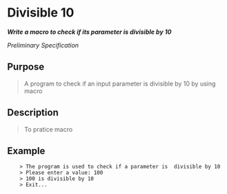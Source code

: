 
# Divisible 10

***Write a macro to check if its parameter is divisible by 10***

*Preliminary Specification*

## Purpose
> A program to check if an input parameter is divisible by 10 by using macro

## Description
> To pratice macro

## Example
```
	> The program is used to check if a parameter is  divisible by 10
	> Please enter a value: 100
	> 100 is divisible by 10
	> Exit...
```